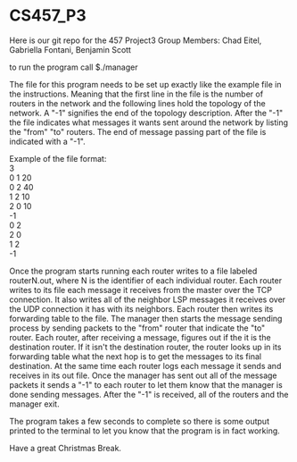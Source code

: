 # CS457_P3
Here is our git repo for the 457 Project3
Group Members: Chad Eitel, Gabriella Fontani, Benjamin Scott

to run the program call $./manager <filename> <br />

The file for this program needs to be set up exactly like the example file in the instructions.  Meaning that the first line in the file is the number of routers in the network and the following lines hold the topology of the network.  A "-1" signifies the end of the topology description.  After the "-1" the file indicates what messages it wants sent around the network by listing the "from" "to" routers.  The end of message passing part of the file is indicated with a "-1". <br/> 

Example of the file format: <br/>
3<br/>
0 1 20<br/>
0 2 40<br/>
1 2 10<br/>
2 0 10<br/>
-1<br/>
0 2<br/>
2 0<br/>
1 2<br/>
-1<br/>

Once the program starts running each router writes to a file labeled routerN.out, where N is the identifier of each individual router.  Each router writes to its file each message it receives from the master over the TCP connection.  It also writes all of the neighbor LSP messages it receives over the UDP connection it has with its neighbors.  Each router then writes its forwarding table to the file.  The manager then starts the message sending process by sending packets to the "from" router that indicate the "to" router.  Each router, after receiving a message, figures out if the it is the destination router.  If it isn't the destination router, the router looks up in its forwarding table what the next hop is to get the messages to its final destination.  At the same time each router logs each message it sends and receives in its out file.  Once the manager has sent out all of the message packets it sends a "-1" to each router to let them know that the manager is done sending messages.  After the "-1" is received, all of the routers and the manager exit.

The program takes a few seconds to complete so there is some output printed to the terminal to let you know that the program is in fact working.  

Have a great Christmas Break.

